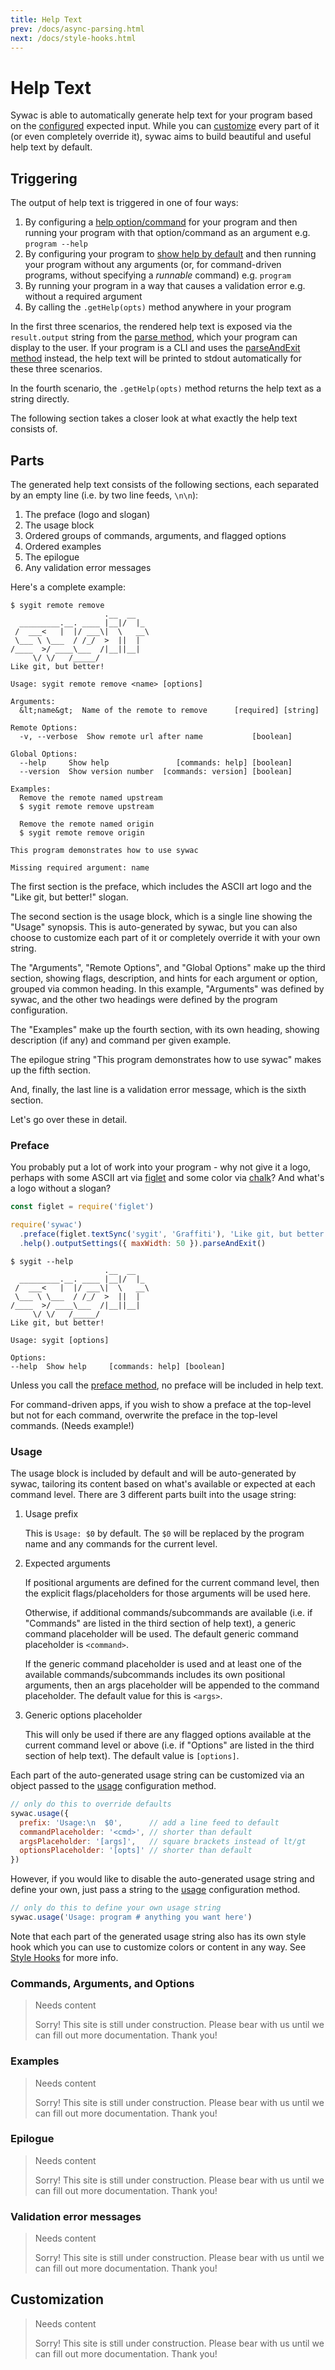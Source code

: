 ```yaml
---
title: Help Text
prev: /docs/async-parsing.html
next: /docs/style-hooks.html
---
```

# Help Text

Sywac is able to automatically generate help text for your program based on the [configured](/docs/sync-config.html) expected input. While you can [customize](#customization) every part of it (or even completely override it), sywac aims to build beautiful and useful help text by default.

<a name="triggering"></a>
## Triggering

The output of help text is triggered in one of four ways:

1. By configuring a [help option/command](/docs/sync-config.html#help) for your program and then running your program with that option/command as an argument e.g. `program --help`
2. By configuring your program to [show help by default](/docs/sync-config.html#showHelpByDefault) and then running your program without any arguments (or, for command-driven programs, without specifying a _runnable_ command) e.g. `program`
3. By running your program in a way that causes a validation error e.g. without a required argument
4. By calling the `.getHelp(opts)` method anywhere in your program

In the first three scenarios, the rendered help text is exposed via the `result.output` string from the [parse method](/docs/async-parsing.html#parse), which your program can display to the user. If your program is a CLI and uses the [parseAndExit method](/docs/async-parsing.html#parseAndExit) instead, the help text will be printed to stdout automatically for these three scenarios.

In the fourth scenario, the `.getHelp(opts)` method returns the help text as a string directly.

The following section takes a closer look at what exactly the help text consists of.

<a name="parts"></a>
## Parts

The generated help text consists of the following sections, each separated by an empty line (i.e. by two line feeds, `\n\n`):

1. The preface (logo and slogan)
2. The usage block
3. Ordered groups of commands, arguments, and flagged options
4. Ordered examples
5. The epilogue
6. Any validation error messages

Here's a complete example:

```console
$ sygit remote remove
                     .__  __   
  _________.__. ____ |__|/  |_
 /  ___<   |  |/ ___\|  \   __\
 \___ \ \___  / /_/  >  ||  |  
/____  >/ ____\___  /|__||__|  
     \/ \/   /_____/           
Like git, but better!

Usage: sygit remote remove <name> [options]

Arguments:
  &lt;name&gt;  Name of the remote to remove      [required] [string]

Remote Options:
  -v, --verbose  Show remote url after name           [boolean]

Global Options:
  --help     Show help               [commands: help] [boolean]
  --version  Show version number  [commands: version] [boolean]

Examples:
  Remove the remote named upstream
  $ sygit remote remove upstream

  Remove the remote named origin
  $ sygit remote remove origin

This program demonstrates how to use sywac

Missing required argument: name
```

The first section is the preface, which includes the ASCII art logo and the "Like git, but better!" slogan.

The second section is the usage block, which is a single line showing the "Usage" synopsis. This is auto-generated by sywac, but you can also choose to customize each part of it or completely override it with your own string.

The "Arguments", "Remote Options", and "Global Options" make up the third section, showing flags, description, and hints for each argument or option, grouped via common heading. In this example, "Arguments" was defined by sywac, and the other two headings were defined by the program configuration.

The "Examples" make up the fourth section, with its own heading, showing description (if any) and command per given example.

The epilogue string "This program demonstrates how to use sywac" makes up the fifth section.

And, finally, the last line is a validation error message, which is the sixth section.

Let's go over these in detail.

### Preface

You probably put a lot of work into your program - why not give it a logo, perhaps with some ASCII art via [figlet](https://github.com/patorjk/figlet.js) and some color via [chalk](https://github.com/chalk/chalk)? And what's a logo without a slogan?

```js
const figlet = require('figlet')

require('sywac')
  .preface(figlet.textSync('sygit', 'Graffiti'), 'Like git, but better!')
  .help().outputSettings({ maxWidth: 50 }).parseAndExit()
```

```console
$ sygit --help
                     .__  __   
  _________.__. ____ |__|/  |_
 /  ___<   |  |/ ___\|  \   __\
 \___ \ \___  / /_/  >  ||  |  
/____  >/ ____\___  /|__||__|  
     \/ \/   /_____/           
Like git, but better!

Usage: sygit [options]

Options:
--help  Show help     [commands: help] [boolean]
```

Unless you call the [preface method](), no preface will be included in help text.

For command-driven apps, if you wish to show a preface at the top-level but not for each command, overwrite the preface in the top-level commands. (Needs example!)

### Usage

The usage block is included by default and will be auto-generated by sywac, tailoring its content based on what's available or expected at each command level. There are 3 different parts built into the usage string:

1. Usage prefix

    This is `Usage: $0` by default. The `$0` will be replaced by the program name and any commands for the current level.

2. Expected arguments

    If positional arguments are defined for the current command level, then the explicit flags/placeholders for those arguments will be used here.

    Otherwise, if additional commands/subcommands are available (i.e. if "Commands" are listed in the third section of help text), a generic command placeholder will be used. The default generic command placeholder is `<command>`.

    If the generic command placeholder is used and at least one of the available commands/subcommands includes its own positional arguments, then an args placeholder will be appended to the command placeholder. The default value for this is `<args>`.

3. Generic options placeholder

    This will only be used if there are any flagged options available at the current command level or above (i.e. if "Options" are listed in the third section of help text). The default value is `[options]`.

Each part of the auto-generated usage string can be customized via an object passed to the [usage](/docs/sync-config.html#usage) configuration method.

```js
// only do this to override defaults
sywac.usage({
  prefix: 'Usage:\n  $0',      // add a line feed to default
  commandPlaceholder: '<cmd>', // shorter than default
  argsPlaceholder: '[args]',   // square brackets instead of lt/gt
  optionsPlaceholder: '[opts]' // shorter than default
})
```

However, if you would like to disable the auto-generated usage string and define your own, just pass a string to the [usage](/docs/sync-config.html#usage) configuration method.

```js
// only do this to define your own usage string
sywac.usage('Usage: program # anything you want here')
```

Note that each part of the generated usage string also has its own style hook which you can use to customize colors or content in any way. See [Style Hooks](/docs/style-hooks.html) for more info.

### Commands, Arguments, and Options

> Needs content
>
> Sorry! This site is still under construction. Please bear with us until we can fill out more documentation. Thank you!

### Examples

> Needs content
>
> Sorry! This site is still under construction. Please bear with us until we can fill out more documentation. Thank you!

### Epilogue

> Needs content
>
> Sorry! This site is still under construction. Please bear with us until we can fill out more documentation. Thank you!

### Validation error messages

> Needs content
>
> Sorry! This site is still under construction. Please bear with us until we can fill out more documentation. Thank you!

<a name="customization"></a>
## Customization

> Needs content
>
> Sorry! This site is still under construction. Please bear with us until we can fill out more documentation. Thank you!
